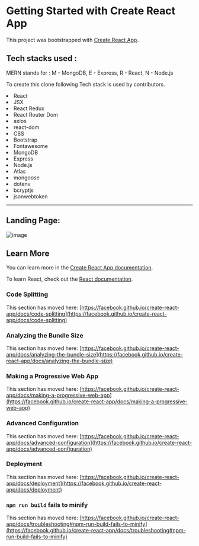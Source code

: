 # Getting Started with Create React App

This project was bootstrapped with [Create React App](https://github.com/facebook/create-react-app).

## Tech stacks used :
MERN stands for : M - MongoDB, E - Express, R - React, N - Node.js

To create this clone following Tech stack is used by contributors.
<li>React </li>
<li>JSX </li>
<li>React Redux </li>
<li>React Router Dom </li>
<li>axios </li>
<li>react-dom </li>
<li>CSS </li>
<li>Bootstrap </li>
<li>Fontawesome </li>
<li>MongoDB </li>
<li>Express </li>
<li>Node.js </li>
<li>Atlas </li>
<li>mongoose</li>
<li>dotenv </li>
<li>bcryptjs </li>
<li>jsonwebtoken </li>










<hr/>

## Landing Page:

![image](https://user-images.githubusercontent.com/93376968/154798641-1117011c-b461-4feb-ba5f-cb7b032a92ae.png)


## Learn More

You can learn more in the [Create React App documentation](https://facebook.github.io/create-react-app/docs/getting-started).

To learn React, check out the [React documentation](https://reactjs.org/).

### Code Splitting

This section has moved here: [https://facebook.github.io/create-react-app/docs/code-splitting](https://facebook.github.io/create-react-app/docs/code-splitting)

### Analyzing the Bundle Size

This section has moved here: [https://facebook.github.io/create-react-app/docs/analyzing-the-bundle-size](https://facebook.github.io/create-react-app/docs/analyzing-the-bundle-size)

### Making a Progressive Web App

This section has moved here: [https://facebook.github.io/create-react-app/docs/making-a-progressive-web-app](https://facebook.github.io/create-react-app/docs/making-a-progressive-web-app)

### Advanced Configuration

This section has moved here: [https://facebook.github.io/create-react-app/docs/advanced-configuration](https://facebook.github.io/create-react-app/docs/advanced-configuration)

### Deployment

This section has moved here: [https://facebook.github.io/create-react-app/docs/deployment](https://facebook.github.io/create-react-app/docs/deployment)

### `npm run build` fails to minify

This section has moved here: [https://facebook.github.io/create-react-app/docs/troubleshooting#npm-run-build-fails-to-minify](https://facebook.github.io/create-react-app/docs/troubleshooting#npm-run-build-fails-to-minify)
